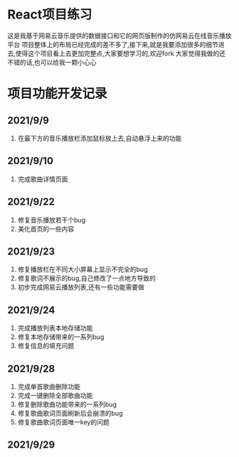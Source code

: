 # React项目练习
这是我基于网易云音乐提供的数据接口和它的网页版制作的仿网易云在线音乐播放平台
项目整体上的布局已经完成的差不多了,接下来,就是我要添加很多的细节进去,使得这个项目看上去更加完整点,大家要想学习的,欢迎fork
大家觉得我做的还不错的话,也可以给我一颗小心心
# 项目功能开发记录
## 2021/9/9
1. 在最下方的音乐播放栏添加鼠标放上去,自动悬浮上来的功能
## 2021/9/10
1. 完成歌曲详情页面
## 2021/9/22
1. 修复音乐播放若干个bug
2. 美化首页的一些内容
## 2021/9/23
1. 修复播放栏在不同大小屏幕上显示不完全的bug
2. 修复歌词不展示的bug,自己修改了一点地方导致的
3. 初步完成网易云播放列表,还有一些功能需要做
## 2021/9/24
1. 完成播放列表本地存储功能
2. 修复本地存储带来的一系列bug
3. 修复信息的填充问题
## 2021/9/28
1. 完成单首歌曲删除功能
2. 完成一键删除全部歌曲功能
3. 修复删除歌曲功能带来的一系列bug
4. 修复歌曲歌词页面刷新后会崩溃的bug
5. 修复歌曲歌词页面唯一key的问题
## 2021/9/29

